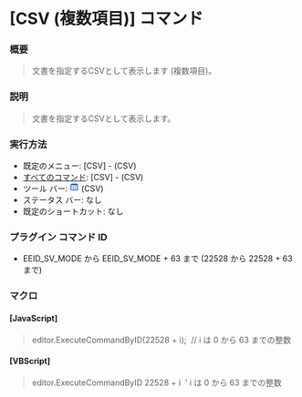 # \[CSV (複数項目)\] コマンド

### 概要

> 文書を指定するCSVとして表示します (複数項目)。

### 説明

> 文書を指定するCSVとして表示します。

### 実行方法

- 既定のメニュー: \[CSV\] - (CSV)
- [すべてのコマンド](../../glossary/allcommands): \[CSV\] - (CSV)
- ツール バー: ![](../../images/csv_mode.gif) (CSV)
- ステータス バー: なし
- 既定のショートカット: なし

### プラグイン コマンド ID

- EEID\_SV\_MODE から EEID\_SV\_MODE + 63 まで (22528 から 22528 + 63 まで)

### マクロ

#### \[JavaScript\]

> editor.ExecuteCommandByID(22528 + i);  // i は 0 から 63 までの整数

#### \[VBScript\]

> editor.ExecuteCommandByID 22528 + i  ' i は 0 から 63 までの整数
